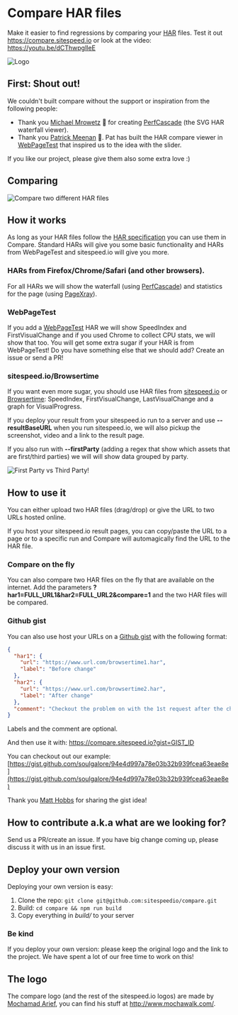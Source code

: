 # Compare HAR files
Make it easier to find regressions by comparing your [HAR](http://www.softwareishard.com/blog/har-12-spec/) files. Test it out https://compare.sitespeed.io or look at the video: https://youtu.be/dCThwpglIeE

![Logo](https://raw.githubusercontent.com/sitespeedio/compare/master/img/compare.png)

## First: Shout out!
We couldn't built compare without the support or inspiration from the following people:
 * Thank you [Michael Mrowetz](https://twitter.com/MicMro) :bow: for creating [PerfCascade](https://github.com/micmro/PerfCascade) (the SVG HAR waterfall viewer).
 * Thank you [Patrick Meenan](https://twitter.com/patmeenan) :bow:. Pat has built the HAR compare viewer in [WebPageTest](https://www.webpagetest.org/) that inspired us to the idea with the slider.

If you like our project, please give them also some extra love :)

## Comparing
![Compare two different HAR files](https://raw.githubusercontent.com/sitespeedio/compare/master/docs/img/compare.png)

## How it works
As long as your HAR files follow the [HAR specification](http://www.softwareishard.com/blog/har-12-spec/) you can use them in Compare. Standard HARs will give you some basic functionality and HARs from WebPageTest and sitespeed.io will give you more.

### HARs from Firefox/Chrome/Safari (and other browsers).
For all HARs we will show the waterfall (using [PerfCascade](https://github.com/micmro/PerfCascade)) and statistics for the page (using [PageXray](https://github.com/sitespeedio/pagexray)).

### WebPageTest
If you add a [WebPageTest](https://www.webpagetest.org) HAR we will show SpeedIndex and FirstVisualChange and if you used Chrome to collect CPU stats, we will show that too. You will get some extra sugar if your HAR is from WebPageTest! Do you have something else that we should add? Create an issue or send a PR!

### sitespeed.io/Browsertime
If you want even more sugar, you should use HAR files from [sitespeed.io](https://github.com/sitespeedio/sitespeed.io) or [Browsertime](https://github.com/sitespeedio/browsertime): SpeedIndex, FirstVisualChange, LastVisualChange and a graph for VisualProgress.

If you deploy your result from your sitespeed.io run to a server and use **--resultBaseURL** when you run sitespeed.io, we will also pickup the screenshot, video and a link to the result page.

If you also run with **--firstParty** (adding a regex that show which assets that are first/third parties) we will will show data grouped by party.

![First Party vs Third Party!](https://raw.githubusercontent.com/sitespeedio/compare/master/docs/img/firstparty.png)

## How to use it
You can either upload two HAR files (drag/drop) or give the URL to two URLs hosted online.

If you host your sitespeed.io result pages, you can copy/paste the URL to a page or to a specific run and Compare will automagically find the URL to the HAR file.

### Compare on the fly
You can also compare two HAR files on the fly that are available on the internet. Add the parameters **?har1=FULL_URL1&har2=FULL_URL2&compare=1** and the two HAR files will be compared.

### Github gist
You can also use host your URLs on a [Github gist](https://gist.github.com/) with the following format:

```json
{
  "har1": {
    "url": "https://www.url.com/browsertime1.har",
    "label": "Before change"
  },
  "har2": {
    "url": "https://www.url.com/browsertime2.har",
    "label": "After change"
  },
  "comment": "Checkout the problem on with the 1st request after the change, it doesn't look good!"
}
```
Labels and the comment are optional.

And then use it with: https://compare.sitespeed.io?gist=GIST_ID

You can checkout out our example:
[https://gist.github.com/soulgalore/94e4d997a78e03b32b939fcea63eae8e](https://gist.github.com/soulgalore/94e4d997a78e03b32b939fcea63eae8e)

Thank you [Matt Hobbs](https://github.com/Nooshu) for sharing the gist idea!

## How to contribute a.k.a what are we looking for?
Send us a PR/create an issue. If you have big change coming up, please discuss it with us in an issue first.

## Deploy your own version
Deploying your own version is easy:
1. Clone the repo: `git clone git@github.com:sitespeedio/compare.git`
2. Build: `cd compare && npm run build`
3. Copy everything in *build/* to your server

### Be kind
If you deploy your own version: please keep the original logo and the link to the project. We have spent a lot of our free time to work on this!

## The logo
The compare logo (and the rest of the sitespeed.io logos) are made by [Mochamad Arief](https://twitter.com/mochawalk),
you can find his stuff at http://www.mochawalk.com/.
